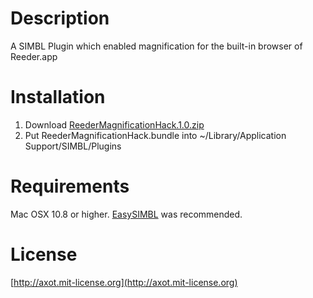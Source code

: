 # Description

A SIMBL Plugin which enabled magnification for the built-in browser of Reeder.app

# Installation

1. Download [ReederMagnificationHack.1.0.zip](https://github.com/downloads/axot/ReederMagnification/ReederMagnificationHack.1.0.zip)
2. Put ReederMagnificationHack.bundle into ~/Library/Application Support/SIMBL/Plugins

# Requirements

Mac OSX 10.8 or higher.
[EasySIMBL](https://github.com/norio-nomura/EasySIMBL/) was recommended.

# License
[http://axot.mit-license.org](http://axot.mit-license.org)

